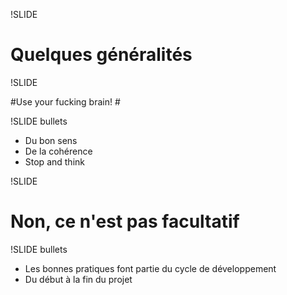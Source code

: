 !SLIDE

# Quelques généralités #

!SLIDE

#Use your fucking brain! #

!SLIDE bullets

* Du bon sens
* De la cohérence
* Stop and think

!SLIDE

# Non, ce n'est pas facultatif #

!SLIDE bullets

* Les bonnes pratiques font partie du cycle de développement
* Du début à la fin du projet
